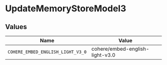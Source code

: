 # UpdateMemoryStoreModel3


## Values

| Name                              | Value                             |
| --------------------------------- | --------------------------------- |
| `COHERE_EMBED_ENGLISH_LIGHT_V3_0` | cohere/embed-english-light-v3.0   |